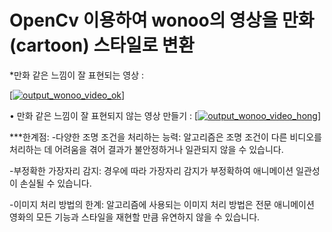 # OpenCv 이용하여 wonoo의 영상을 만화(cartoon) 스타일로 변환


*만화 같은 느낌이 잘 표현되는 영상 :

[[![output_wonoo_video_ok](https://img.youtube.com/vi/VIDEO_ID/0.jpg)]](https://github.com/yunee19/cartoon/assets/133479803/0d0c6080-b3e7-43ed-993d-bd71949e5293)

• 만화 같은 느낌이 잘 표현되지 않는 영상 만들기 :
[[![output_wonoo_video_hong](https://img.youtube.com/vi/VIDEO_ID/0.jpg)]](https://github.com/yunee19/cartoon/assets/133479803/d1b6bd73-1718-4f88-9f29-fd07be3392bc)

***한계점:
-다양한 조명 조건을 처리하는 능력: 알고리즘은 조명 조건이 다른 비디오를 처리하는 데 어려움을 겪어 결과가 불안정하거나 일관되지 않을 수 있습니다.

-부정확한 가장자리 감지: 경우에 따라 가장자리 감지가 부정확하여 애니메이션 일관성이 손실될 수 있습니다.

-이미지 처리 방법의 한계: 알고리즘에 사용되는 이미지 처리 방법은 전문 애니메이션 영화의 모든 기능과 스타일을 재현할 만큼 유연하지 않을 수 있습니다.
